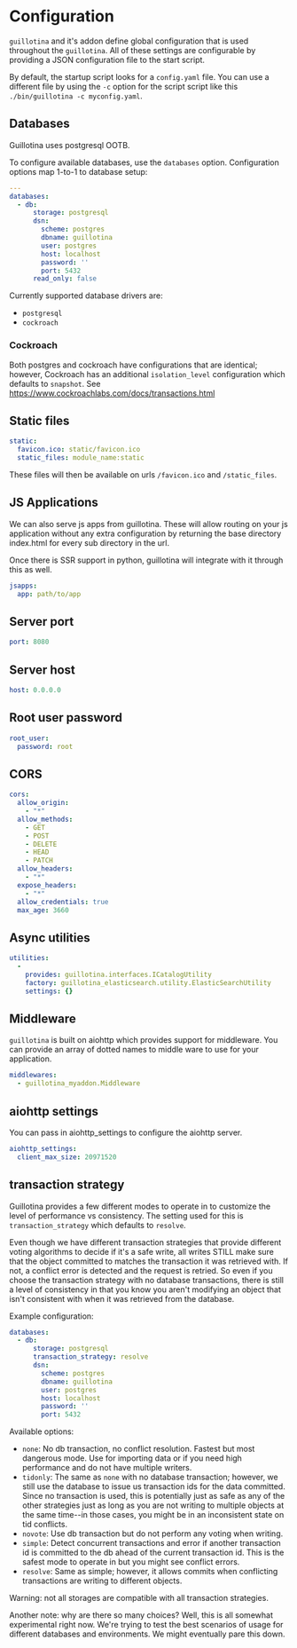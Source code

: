 # Configuration

`guillotina` and it's addon define global configuration that is used throughout
the `guillotina`. All of these settings are configurable by providing a
JSON configuration file to the start script.

By default, the startup script looks for a `config.yaml` file. You can use a different
file by using the `-c` option for the script script like this `./bin/guillotina -c myconfig.yaml`.


## Databases

Guillotina uses postgresql OOTB.

To configure available databases, use the `databases` option. Configuration options
map 1-to-1 to database setup:

```yaml
---
databases:
  - db:
      storage: postgresql
      dsn:
        scheme: postgres
        dbname: guillotina
        user: postgres
        host: localhost
        password: ''
        port: 5432
      read_only: false
```

Currently supported database drivers are:

- `postgresql`
- `cockroach`


### Cockroach

Both postgres and cockroach have configurations that are identical; however,
Cockroach has an additional `isolation_level` configuration which defaults to `snapshot`. See
https://www.cockroachlabs.com/docs/transactions.html


## Static files

```yaml
static:
  favicon.ico: static/favicon.ico
  static_files: module_name:static
```

These files will then be available on urls `/favicon.ico` and `/static_files`.


## JS Applications

We can also serve js apps from guillotina. These will allow routing on your
js application without any extra configuration by returning the base directory
index.html for every sub directory in the url.

Once there is SSR support in python, guillotina will integrate with it through
this as well.

```yaml
jsapps:
  app: path/to/app
```


## Server port

```yaml
port: 8080
```

## Server host

```yaml
host: 0.0.0.0
```

## Root user password

```yaml
root_user:
  password: root
```

## CORS

```yaml
cors:
  allow_origin:
    - "*"
  allow_methods:
    - GET
    - POST
    - DELETE
    - HEAD
    - PATCH
  allow_headers:
    - "*"
  expose_headers:
    - "*"
  allow_credentials: true
  max_age: 3660
```

## Async utilities

```yaml
utilities:
  -
    provides: guillotina.interfaces.ICatalogUtility
    factory: guillotina_elasticsearch.utility.ElasticSearchUtility
    settings: {}
```

## Middleware

`guillotina` is built on aiohttp which provides support for middleware.
You can provide an array of dotted names to middle ware to use for your application.

```yaml
middlewares:
  - guillotina_myaddon.Middleware
```


## aiohttp settings

You can pass in aiohttp_settings to configure the aiohttp server.


```yaml
aiohttp_settings:
  client_max_size: 20971520
```

## transaction strategy

Guillotina provides a few different modes to operate in to customize the level
of performance vs consistency. The setting used for this is `transaction_strategy`
which defaults to `resolve`.

Even though we have different transaction strategies that provide different voting
algorithms to decide if it's a safe write, all writes STILL make sure that the
object committed to matches the transaction it was retrieved with. If not,
a conflict error is detected and the request is retried. So even if you choose
the transaction strategy with no database transactions, there is still a level
of consistency in that you know you aren't modifying an object that isn't consistent
with when it was retrieved from the database.

Example configuration:

```yaml
databases:
  - db:
      storage: postgresql
      transaction_strategy: resolve
      dsn:
        scheme: postgres
        dbname: guillotina
        user: postgres
        host: localhost
        password: ''
        port: 5432
```

Available options:

- `none`:
  No db transaction, no conflict resolution. Fastest but most dangerous mode.
  Use for importing data or if you need high performance and do not have multiple writers.
- `tidonly`:
  The same as `none` with no database transaction; however, we still use the database
  to issue us transaction ids for the data committed. Since no transaction is used,
  this is potentially just as safe as any of the other strategies just as long
  as you are not writing to multiple objects at the same time--in those cases,
  you might be in an inconsistent state on tid conflicts.
- `novote`:
  Use db transaction but do not perform any voting when writing.
- `simple`:
  Detect concurrent transactions and error if another transaction id is committed
  to the db ahead of the current transaction id. This is the safest mode to operate
  in but you might see conflict errors.
- `resolve`:
  Same as simple; however, it allows commits when conflicting transactions
  are writing to different objects.


Warning: not all storages are compatible with all transaction strategies.


Another note: why are there so many choices? Well, this is all somewhat experimental
right now. We're trying to test the best scenarios of usage for different
databases and environments. We might eventually pare this down.

